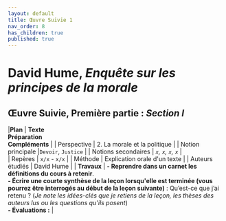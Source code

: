 ```yaml
---
layout: default
title: Œuvre Suivie 1
nav_order: 8
has_children: true
published: true
---
```


# David Hume, _Enquête sur les principes de la morale_

## Œuvre Suivie, Première partie : *Section I*


|**Plan**     | **Texte <br> Préparation <br> Compléments** | 
| Perspective           | 2. La morale et la politique | 
| Notion principale |`Devoir`, `Justice`  | 
|  Notions secondaires | *`x`, `x`, `x`, `x`* |   
| Repères           | `x/x` -  `x/x` | 
| Méthode           | Explication orale d'un texte      |
| Auteurs étudiés         | David Hume       |
| **Travaux**             | **- Reprendre dans un carnet les définitions du cours à retenir**. <br> **- Écrire une courte synthèse de la leçon lorsqu'elle est terminée (vous pourrez être interrogés au début de la leçon suivante)** : Qu’est-ce que j’ai retenu ? (*Je note les idées-clés que je retiens de la leçon, les thèses des auteurs lus ou les questions qu’ils posent*) <br> **- Évaluations :** |



